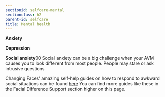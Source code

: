 ```yaml
---
sectionid: selfcare-mental
sectionclass: h2
parent-id: selfcare
title: Mental health
---
```



**Anxiety**

**Depression**

**Social anxiety**00
Social anxiety can be a big challenge when your AVM causes you to look different from most people. People may stare or ask intrusive questions

 Changing Faces' amazing self-help guides on how to respond to awkward social situations can be found <a href="https://www.changingfaces.org.uk/Supporting-You/Self-help-guides">here</a>
You can find more guides like these in the Facial Difference Support section higher on this page.

